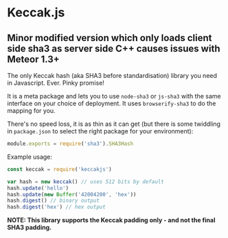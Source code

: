 # Keccak.js 

## Minor modified version which only loads client side sha3 as server side C++ causes issues with Meteor 1.3+

The only Keccak hash (aka SHA3 before standardisation) library you need in Javascript. Ever. Pinky promise!

It is a meta package and lets you to use `node-sha3` or `js-sha3` with the same interface on your choice of deployment. It uses `browserify-sha3` to do the mapping for you.

There's no speed loss, it is as thin as it can get (but there is some twiddling in `package.json` to select the right package for your environment):
```js
module.exports = require('sha3').SHA3Hash
```

Example usage:
```js
const keccak = require('keccakjs')

var hash = new keccak() // uses 512 bits by default
hash.update('hello')
hash.update(new Buffer('42004200', 'hex'))
hash.digest() // binary output
hash.digest('hex') // hex output
```

**NOTE: This library supports the Keccak padding only - and not the final SHA3 padding.**
